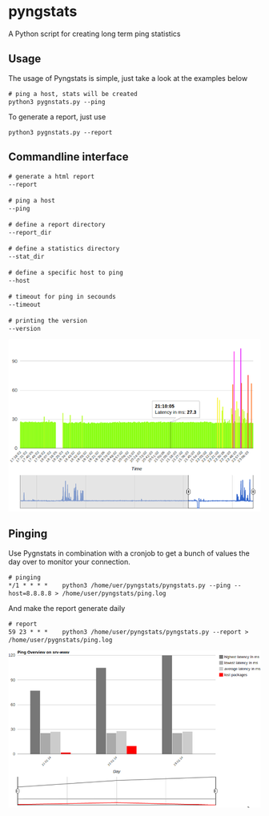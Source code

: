 pyngstats
=========

A Python script for creating long term ping statistics

Usage
-----
The usage of Pyngstats is simple, just take a look at the examples below

    # ping a host, stats will be created
    python3 pygnstats.py --ping
    
To generate a report, just use

    python3 pygnstats.py --report
    
Commandline interface
---------------------

    # generate a html report
    --report
    
    # ping a host
    --ping
    
    # define a report directory
    --report_dir
    
    # define a statistics directory
    --stat_dir
    
    # define a specific host to ping
    --host
    
    # timeout for ping in secounds
    --timeout
    
    # printing the version
    --version

![Pyngstats Daily](https://github.com/derwilly/pyngstats/blob/master/screenshots/daily.png?raw=true)
  
Pinging
-------
Use Pygnstats in combination with a cronjob to get a bunch of values the day over to monitor your connection.

    # pinging
    */1 * * * *    python3 /home/uer/pyngstats/pyngstats.py --ping --host=8.8.8.8 > /home/user/pyngstats/ping.log

And make the report generate daily
   
    # report
    59 23 * * *    python3 /home/user/pyngstats/pyngstats.py --report > /home/user/pygnstats/ping.log
    
![Pyngstats Overview](https://github.com/derwilly/pyngstats/blob/master/screenshots/overview.png?raw=true)
